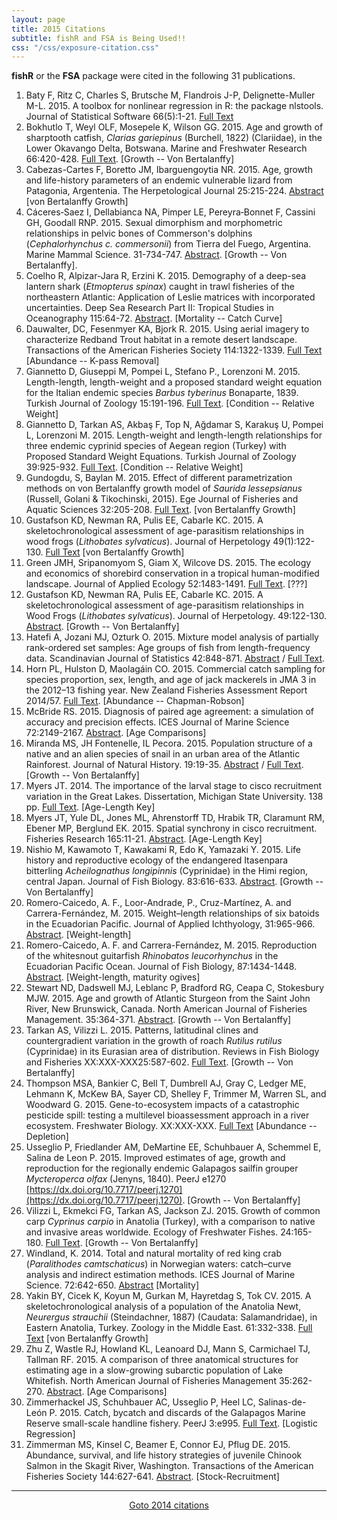 ```yaml
---
layout: page
title: 2015 Citations
subtitle: fishR and FSA is Being Used!!
css: "/css/exposure-citation.css"
---
```


**fishR** or the **FSA** package were cited in the following <span id="contact-div">31</span> publications.

1. Baty F, Ritz C, Charles S, Brutsche M, Flandrois J-P, Delignette-Muller M-L.  2015.  A toolbox for nonlinear regression in R: the package nlstools.  Journal of Statistical Software 66(5):1-21.  [Full Text](https://www.jstatsoft.org/article/view/v066i05/v66i05.pdf)
1. Bokhutlo T, Weyl OLF, Mosepele K, Wilson GG.  2015.  Age and growth of sharptooth catfish, *Clarias gariepinus* (Burchell, 1822) (Clariidae), in the Lower Okavango Delta, Botswana.  Marine and Freshwater Research 66:420-428.  [Full Text](https://www.researchgate.net/profile/Thethela_Bokhutlo/publication/273128449_Age_and_growth_of_sharptooth_catfish_Clarias_gariepinus_Burchell_1822_Clariidae_in_the_Lower_Okavango_Delta_Botswana/links/56e86fef08aec65cb45ec67c.pdf).  [Growth -- Von Bertalanffy]
1. Cabezas-Cartes F, Boretto JM, Ibarguengoytia NR.  2015.  Age, growth and life-history parameters of an endemic vulnerable lizard from Patagonia, Argentenia.  The Herpetological Journal 25:215-224. [Abstract](http://www.ingentaconnect.com/content/bhs/thj/2015/00000025/00000004/art00003) [von Bertalanffy Growth]
1. Cáceres‐Saez I, Dellabianca NA, Pimper LE, Pereyra‐Bonnet F, Cassini GH, Goodall RNP.  2015.  Sexual dimorphism and morphometric relationships in pelvic bones of Commerson's dolphins (*Cephalorhynchus c. commersonii*) from Tierra del Fuego, Argentina.  Marine Mammal Science.  31-734-747.  [Abstract](http://onlinelibrary.wiley.com/enhanced/doi/10.1111/mms.12172/). [Growth -- Von Bertalanffy].
1. Coelho R, Alpizar-Jara R, Erzini K.  2015.  Demography of a deep-sea lantern shark (*Etmopterus spinax*) caught in trawl fisheries of the northeastern Atlantic: Application of Leslie matrices with incorporated uncertainties.  Deep Sea Research Part II: Tropical Studies in Oceanography 115:64-72.  [Abstract](http://www.sciencedirect.com/science/article/pii/S0967064514000265).  [Mortality -- Catch Curve]
1. Dauwalter, DC, Fesenmyer KA, Bjork R.  2015.  Using aerial imagery to characterize Redband Trout habitat in a remote desert landscape.  Transactions of the American Fisheries Society 114:1322-1339.  [Full Text](https://www.researchgate.net/profile/Daniel_Dauwalter/publication/283555595_Using_Aerial_Imagery_to_Characterize_Redband_Trout_Habitat_in_a_Remote_Desert_Landscape/links/565f2ab708aefe619b285384.pdf)  [Abundance -- K-pass Removal]
1. Giannetto D, Giuseppi M, Pompei L, Stefano P., Lorenzoni M.  2015.  Length-length, length-weight and a proposed standard weight equation for the Italian endemic species *Barbus tyberinus* Bonaparte, 1839.  Turkish Journal of Zoology 15:191-196.  [Full Text](http://www.trjfas.org/pdf/issue_15_01/0122.pdf).  [Condition -- Relative Weight]
1. Giannetto D, Tarkan AS, Akbaş F, Top N, Ağdamar S, Karakuş U, Pompei L, Lorenzoni M.  2015.  Length-weight and length-length relationships for three endemic cyprinid species of Aegean region (Turkey) with Proposed Standard Weight Equations.  Turkish Journal of Zoology 39:925-932.  [Full Text](http://online.journals.tubitak.gov.tr/openInPressDocument.htm?fileID=567642&amp;no=107912&amp;fileType=Report%20Document).  [Condition -- Relative Weight]
1. Gundogdu, S, Baylan M.  2015.  Effect of different parametrization methods on von Bertalanffy growth model of *Saurida lessepsianus* (Russell, Golani & Tikochinski, 2015).  Ege Journal of Fisheries and Aquatic Sciences 32:205-208.  [Full Text](https://www.researchgate.net/publication/281769841_Farkli_Parametrizasyon_Tekniklerinin_Saurida_lessepsianus_Russell_Golani_Tikochinski_2015'un_von_Bertalanffy_Buyume_Parametrelerinin_Tahminine_Etkisi). [von Bertalanffy Growth]
1. Gustafson KD, Newman RA, Pulis EE, Cabarle KC.  2015.  A skeletochronological assessment of age-parasitism relationships in wood frogs (*Lithobates sylvaticus*).  Journal of Herpetology 49(1):122-130.  [Full Text](https://www.researchgate.net/profile/Kyle_Gustafson2/publication/273959592_A_Skeletochronological_Assessment_of_AgeParasitism_Relationships_in_Wood_Frogs_(_Lithobates_sylvaticus_)/links/55116b9d0cf24e9311ce4933.pdf) [von Bertalanffy Growth]
1. Green JMH, Sripanomyom S, Giam X, Wilcove DS.  2015.  <span class="mainTitle">The ecology and economics of shorebird conservation in a tropical human-modified landscape.  Journal of Applied Ecology 52:1483-1491.  [Full Text](http://s3.amazonaws.com/academia.edu.documents/41834921/The_ecology_and_economics_of_shorebird_c20160131-7658-lp612d.pdf?AWSAccessKeyId=AKIAJ56TQJRTWSMTNPEA&Expires=1469318444&Signature=8seJWJq6VOFipiPi1CJMYDsYRsg%3D&response-content-disposition=inline%3B%20filename%3DThe_ecology_and_economics_of_shorebird_c.pdf).  [???]</span>
1. Gustafson KD, Newman RA, Pulis EE, Cabarle KC.  2015.  A skeletochronological assessment of age-parasitism relationships in Wood Frogs (*Lithobates sylvaticus*).  Journal of Herpetology.  49:122-130.  [Abstract](http://www.journalofherpetology.org/doi/abs/10.1670/13-118).  [Growth -- Von Bertalanffy]
1. Hatefi A, Jozani MJ, Ozturk O.  2015.  Mixture model analysis of partially rank-ordered set samples: Age groups of fish from length-frequency data.  Scandinavian Journal of Statistics 42:848-871.  [Abstract](http://onlinelibrary.wiley.com/doi/10.1111/sjos.12140/full) / [Full Text](https://www.researchgate.net/profile/Mohammad_Jafari_Jozani2/publication/272754569_Mixture_Model_Analysis_of_Partially_Rank-Ordered_Set_Samples_Age_Groups_of_Fish_from_Length-Frequency_Data/links/55105d570cf2a8dd79bc6b4a.pdf).
1. Horn PL, Hulston D, Maolagáin CO.  2015.  Commercial catch sampling for species proportion, sex, length, and age of jack mackerels in JMA 3 in the 2012–13 fishing year.  New Zealand Fisheries Assessment Report 2014/57.  [Full Text](http://docs.niwa.co.nz/library/public/FAR-2014-57.pdf).  [Abundance -- Chapman-Robson]
1. McBride RS.  2015.  Diagnosis of paired age agreement: a simulation of accuracy and precision effects.  ICES Journal of Marine Science 72:2149-2167.  [Abstract](http://icesjms.oxfordjournals.org/content/early/2015/03/30/icesjms.fsv047.short).  [Age Comparisons]
1. Miranda MS, JH Fontenelle, IL Pecora.  2015.  Population structure of a native and an alien species of snail in an urban area of the Atlantic Rainforest.  Journal of Natural History.  19:19-35.  [Abstract](http://www.tandfonline.com/doi/abs/10.1080/00222933.2014.930756) / [Full Text](https://www.researchgate.net/publication/263848164_Population_structure_of_a_native_and_an_alien_species_of_snail_in_an_urban_area_of_the_Atlantic_Rainforest). [Growth -- Von Bertalanffy]
1. Myers JT.  2014. The importance of the larval stage to cisco recruitment variation in the Great Lakes.  Dissertation, Michigan State University.  138 pp.  [Full Text](http://qfc.fw.msu.edu/Publications/Theses_Dissertations/2015/Myers_Dissertation_02_24_15.pdf).  [Age-Length Key]
1. Myers JT, Yule DL, Jones ML, Ahrenstorff TD, Hrabik TR, Claramunt RM, Ebener MP, Berglund EK.  2015.  Spatial synchrony in cisco recruitment.  Fisheries Research 165:11-21.  [Abstract](http://www.sciencedirect.com/science/article/pii/S0165783615000028).  [Age-Length Key]
1. Nishio M, Kawamoto T, Kawakami R, Edo K, Yamazaki Y.  2015.  Life history and reproductive ecology of the endangered Itasenpara bitterling *Acheilognathus longipinnis* (Cyprinidae) in the Himi region, central Japan.  Journal of Fish Biology.  83:616-633.  [Abstract](http://onlinelibrary.wiley.com/doi/10.1111/jfb.12739/abstract;jsessionid=5D2AC4215FC5960896C29AE62D5D1300.f02t04?userIsAuthenticated=false&amp;deniedAccessCustomisedMessage=).  [Growth -- Von Bertalanffy]
1. Romero-Caicedo, A. F., Loor-Andrade, P., Cruz-Martínez, A. and Carrera-Fernández, M.  2015.  Weight–length relationships of six batoids in the Ecuadorian Pacific.  Journal of Applied Ichthyology, 31:965-966.  [Abstract](http://onlinelibrary.wiley.com/doi/10.1111/jai.12829/abstract).  [Weight-length]
1. Romero-Caicedo, A. F. and Carrera-Fernández, M.  2015.  Reproduction of the whitesnout guitarfish *Rhinobatos leucorhynchus* in the Ecuadorian Pacific Ocean.  Journal of Fish Biology, 87:1434-1448.  [Abstract](http://onlinelibrary.wiley.com/doi/10.1111/jfb.12794/full).  [Weight-length, maturity ogives]
1. Stewart ND, Dadswell MJ, Leblanc P, Bradford RG, Ceapa C, Stokesbury MJW.  2015.  Age and growth of Atlantic Sturgeon from the Saint John River, New Brunswick, Canada.  North American Journal of Fisheries Management.  35:364-371.  [Abstract](http://www.tandfonline.com/doi/abs/10.1080/02755947.2015.1011359#.VTHK2yFVhBc).  [Growth -- Von Bertalanffy]
1. Tarkan AS, Vilizzi L.  2015.  Patterns, latitudinal clines and countergradient variation in the growth of roach *Rutilus rutilus* (Cyprinidae) in its Eurasian area of distribution.  Reviews in Fish Biology and Fisheries XX:XXX-XXX25:587-602.  [Full Text](https://www.researchgate.net/profile/Lorenzo_Vilizzi/publication/281278337_Patterns_latitudinal_clines_and_countergradient_variation_in_the_growth_of_roach_Rutilus_rutilus_Cyprinidae_in_its_Eurasian_area_of_distribution/links/5641b6e308aebaaea1f85eca.pdf).  [Growth -- Von Bertalanffy]
1. Thompson MSA, Bankier C, Bell T, Dumbrell AJ, Gray C, Ledger ME, Lehmann K, McKew BA, Sayer CD, Shelley F, Trimmer M, Warren SL, and Woodward G.  2015.  Gene-to-ecosystem impacts of a catastrophic pesticide spill: testing a multilevel bioassessment approach in a river ecosystem.  Freshwater Biology.  XX:XXX-XXX. [Full Text](http://onlinelibrary.wiley.com/doi/10.1111/fwb.12676/full)  [Abundance -- Depletion]
1. Usseglio P, Friedlander AM, DeMartine EE, Schuhbauer A, Schemmel E, Salina de Leon P.  2015.  Improved estimates of age, growth and reproduction for the regionally endemic Galapagos sailfin grouper *Mycteroperca olfax* (Jenyns, 1840).  PeerJ e1270 [https://dx.doi.org/10.7717/peerj.1270](https://dx.doi.org/10.7717/peerj.1270).  [Growth -- Von Bertalanffy]
1. Vilizzi L, Ekmekci FG, Tarkan AS, Jackson ZJ.  2015.  Growth of common carp *Cyprinus carpio* in Anatolia (Turkey), with a comparison to native and invasive areas worldwide.  Ecology of Freshwater Fishes.  24:165-180.  [Full Text](http://onlinelibrary.wiley.com/doi/10.1111/eff.12141/pdf).  [Growth -- Von Bertalanffy]
1. Windland, K.  2014.  Total and natural mortality of red king crab (*Paralithodes camtschaticus*) in Norwegian waters: catch–curve analysis and indirect estimation methods.  ICES Journal of Marine Science.  72:642-650.  [Abstract](http://icesjms.oxfordjournals.org/content/early/2014/08/18/icesjms.fsu138.abstract)  [Mortality]
1. Yakin BY, Cicek K, Koyun M, Gurkan M, Hayretdag S, Tok CV.  2015.  A skeletochronological analysis of a population of the Anatolia Newt, *Neurergus strauchii* (Steindachner, 1887) (Caudata: Salamandridae), in Eastern Anatolia, Turkey.  Zoology in the Middle East.  61:332-338.  [Full Text](https://www.researchgate.net/profile/Hayretdag_Sibel/publication/282754085_A_skeletochronological_analysis_of_a_population_of_the_Anatolia_Newt_Neurergus_strauchii_(Steindachner_1887)_(Caudata_Salamandridae)_in_Eastern_Anatolia_Turkey/links/563b0cea08ae337ef2985c8d.pdf)  [von Bertalanffy Growth]
1. Zhu Z, Wastle RJ, Howland KL, Leanoard DJ, Mann S, Carmichael TJ, Tallman RF.  2015.  A comparison of three anatomical structures for estimating age in a slow-growing subarctic population of Lake Whitefish.  North American Journal of Fisheries Management 35:262-270.  [Abstract](http://www.tandfonline.com/doi/full/10.1080/02755947.2014.996683#abstract).  [Age Comparisons]
1. Zimmerhackel JS, Schuhbauer AC, Usseglio P, Heel LC, Salinas-de-León P.  2015.  Catch, bycatch and discards of the Galapagos Marine Reserve small-scale handline fishery.  PeerJ 3:e995.  [Full Text](https://peerj.com/preprints/829.pdf). [Logistic Regression]
1. Zimmerman MS, Kinsel C, Beamer E, Connor EJ, Pflug DE.  2015.  Abundance, survival, and life history strategies of juvenile Chinook Salmon in the Skagit River, Washington.  Transactions of the American Fisheries Society  144:627-641.  [Abstract](http://www.tandfonline.com/doi/abs/10.1080/00028487.2015.1017658).  [Stock-Recruitment]

-----
<p style="text-align: center;"><a href="exposure-citations14.html">Goto 2014 citations</a></p>
